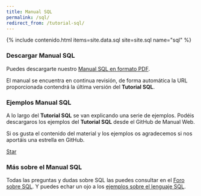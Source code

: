 ```yaml
---
title: Manual SQL
permalink: /sql/
redirect_from: /tutorial-sql/
---
```


{% include contenido.html items=site.data.sql site=site.sql name="sql" %}


### Descargar Manual SQL

Puedes descargarte nuestro [Manual SQL en formato PDF][PDFSQL].

El manual se encuentra en continua revisión, de forma automática la URL proporcionada contendrá la última versión del **Tutorial SQL**.

### Ejemplos Manual SQL

A lo largo del **Tutorial SQL** se van explicando una serie de ejemplos. Podéis descargaros los ejemplos del **Tutorial SQL** desde el GitHub de Manual Web.

Si os gusta el contenido del material y los ejemplos os agradecemos si nos aportáis una estrella en GitHub.

<a class="github-button" href="https://github.com/manualweb/manualweb" data-icon="octicon-star" data-style="mega" aria-label="Star manualweb/manualweb on GitHub">Star</a>

### Más sobre el Manual SQL

Todas las preguntas y dudas sobre SQL las puedes consultar en el [Foro sobre SQL][ForoSQL]. Y puedes echar un ojo a los [ejemplos sobre el lenguaje SQL][EjemplosSQL].

<script id="github-bjs" src="https://buttons.github.io/buttons.js" async="" defer="defer"></script>

[PDFSQL]: #
[ForoSQL]: https://dudasprogramacion.com/bases-de-datos/sql
[EjemplosSQL]: http://lineadecodigo.com/sql/
